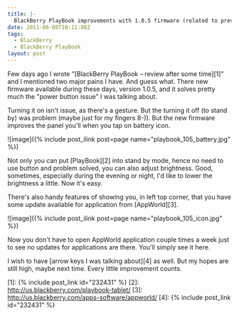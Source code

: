 ```yaml
---
title: |-
  BlackBerry PlayBook improvements with 1.0.5 firmware (related to previous review)
date: 2011-06-08T10:11:08Z
tags:
  - BlackBerry
  - BlackBerry PlayBook
layout: post
---
```

Few days ago I wrote "[BlackBerry PlayBook – review after some time][1]" and I mentioned two major pains I have. And guess what. There new firmware available during these days, version 1.0.5, and it solves pretty much the "power button issue" I was talking about.

Turning it on isn't issue, as there's a gesture. But the turning it off (to stand by) was problem (maybe just for my fingers 8-)). But the new firmware improves the panel you'll when you tap on battery icon.

![image]({% include post_ilink post=page name="playbook_105_battery.jpg" %})

Not only you can put [PlayBook][2] into stand by mode, hence no need to use button and problem solved, you can also adjust brightness. Good, sometimes, especially during the evening or night, I'd like to lower the brightness a little. Now it's easy.

There's also handy features of showing you, in left top corner, that you have some update available for application from [AppWorld][3].

![image]({% include post_ilink post=page name="playbook_105_icon.jpg" %})

Now you don't have to open AppWorld application couple times a week just to see no updates for applications are there. You'll simply see it here.

I wish to have [arrow keys I was talking about][4] as well. But my hopes are still high, maybe next time. Every little improvement counts.

[1]: {% include post_link id="232431" %}
[2]: http://us.blackberry.com/playbook-tablet/
[3]: http://us.blackberry.com/apps-software/appworld/
[4]: {% include post_link id="232431" %}